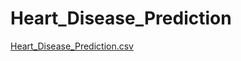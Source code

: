 # Heart_Disease_Prediction

[Heart_Disease_Prediction.csv](https://github.com/user-attachments/files/17510164/Heart_Disease_Prediction.csv)

